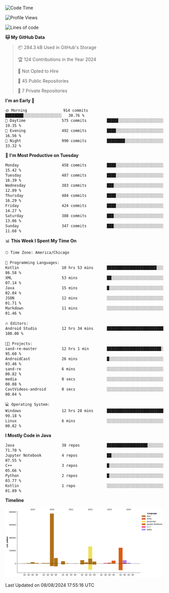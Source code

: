 <!--START_SECTION:waka-->
![Code Time](http://img.shields.io/badge/Code%20Time-516%20hrs%2048%20mins-blue)

![Profile Views](http://img.shields.io/badge/Profile%20Views-31-blue)

![Lines of code](https://img.shields.io/badge/From%20Hello%20World%20I%27ve%20Written-1.7%20million%20lines%20of%20code-blue)

**🐱 My GitHub Data** 

> 📦 284.3 kB Used in GitHub's Storage 
 > 
> 🏆 124 Contributions in the Year 2024
 > 
> 🚫 Not Opted to Hire
 > 
> 📜 45 Public Repositories 
 > 
> 🔑 7 Private Repositories 
 > 
**I'm an Early 🐤** 

```text
🌞 Morning                914 commits         ████████░░░░░░░░░░░░░░░░░   30.76 % 
🌆 Daytime                575 commits         █████░░░░░░░░░░░░░░░░░░░░   19.35 % 
🌃 Evening                492 commits         ████░░░░░░░░░░░░░░░░░░░░░   16.56 % 
🌙 Night                  990 commits         ████████░░░░░░░░░░░░░░░░░   33.32 % 
```
📅 **I'm Most Productive on Tuesday** 

```text
Monday                   458 commits         ████░░░░░░░░░░░░░░░░░░░░░   15.42 % 
Tuesday                  487 commits         ████░░░░░░░░░░░░░░░░░░░░░   16.39 % 
Wednesday                383 commits         ███░░░░░░░░░░░░░░░░░░░░░░   12.89 % 
Thursday                 484 commits         ████░░░░░░░░░░░░░░░░░░░░░   16.29 % 
Friday                   424 commits         ████░░░░░░░░░░░░░░░░░░░░░   14.27 % 
Saturday                 388 commits         ███░░░░░░░░░░░░░░░░░░░░░░   13.06 % 
Sunday                   347 commits         ███░░░░░░░░░░░░░░░░░░░░░░   11.68 % 
```


📊 **This Week I Spent My Time On** 

```text
🕑︎ Time Zone: America/Chicago

💬 Programming Languages: 
Kotlin                   10 hrs 53 mins      ██████████████████████░░░   86.58 % 
XML                      53 mins             ██░░░░░░░░░░░░░░░░░░░░░░░   07.14 % 
Java                     15 mins             █░░░░░░░░░░░░░░░░░░░░░░░░   02.04 % 
JSON                     12 mins             ░░░░░░░░░░░░░░░░░░░░░░░░░   01.71 % 
Markdown                 11 mins             ░░░░░░░░░░░░░░░░░░░░░░░░░   01.46 % 

🔥 Editors: 
Android Studio           12 hrs 34 mins      █████████████████████████   100.00 % 

🐱‍💻 Projects: 
sand-re-master           12 hrs 1 min        ████████████████████████░   95.60 % 
AndroidCast              26 mins             █░░░░░░░░░░░░░░░░░░░░░░░░   03.46 % 
sand-re                  6 mins              ░░░░░░░░░░░░░░░░░░░░░░░░░   00.82 % 
media                    0 secs              ░░░░░░░░░░░░░░░░░░░░░░░░░   00.08 % 
CastVideos-android       0 secs              ░░░░░░░░░░░░░░░░░░░░░░░░░   00.04 % 

💻 Operating System: 
Windows                  12 hrs 28 mins      █████████████████████████   99.18 % 
Linux                    6 mins              ░░░░░░░░░░░░░░░░░░░░░░░░░   00.82 % 
```

**I Mostly Code in Java** 

```text
Java                     38 repos            ██████████████████░░░░░░░   71.70 % 
Jupyter Notebook         4 repos             ██░░░░░░░░░░░░░░░░░░░░░░░   07.55 % 
C++                      3 repos             █░░░░░░░░░░░░░░░░░░░░░░░░   05.66 % 
Python                   2 repos             █░░░░░░░░░░░░░░░░░░░░░░░░   03.77 % 
Kotlin                   1 repo              ░░░░░░░░░░░░░░░░░░░░░░░░░   01.89 % 
```



**Timeline**

![Lines of Code chart](https://raw.githubusercontent.com/phanijsp/phanijsp/main/assets/bar_graph.png)


 Last Updated on 08/08/2024 17:55:16 UTC
<!--END_SECTION:waka-->

